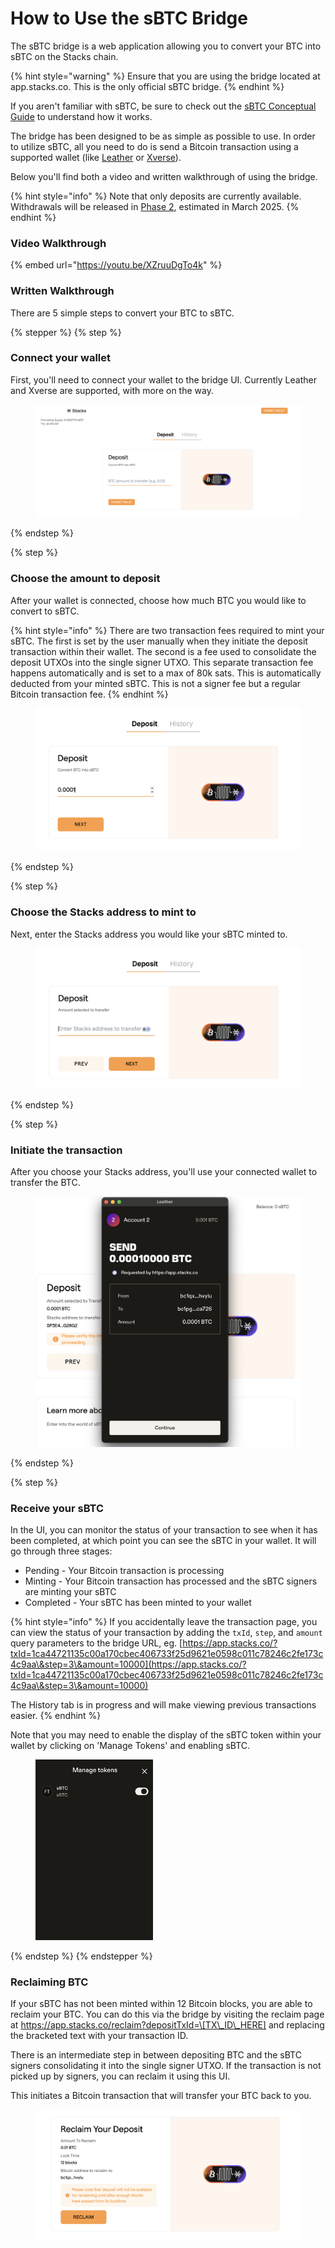 # How to Use the sBTC Bridge

The sBTC bridge is a web application allowing you to convert your BTC into sBTC on the Stacks chain.

{% hint style="warning" %}
Ensure that you are using the bridge located at app.stacks.co. This is the only official sBTC bridge.
{% endhint %}

If you aren't familiar with sBTC, be sure to check out the [sBTC Conceptual Guide](../../concepts/sbtc/) to understand how it works.

The bridge has been designed to be as simple as possible to use. In order to utilize sBTC, all you need to do is send a Bitcoin transaction using a supported wallet (like [Leather](https://leather.io/) or [Xverse](https://www.xverse.app/)).

Below you'll find both a video and written walkthrough of using the bridge.

{% hint style="info" %}
Note that only deposits are currently available. Withdrawals will be released in [Phase 2](https://bitcoinl2labs.com/sbtc-rollout), estimated in March 2025.&#x20;
{% endhint %}

### Video Walkthrough



{% embed url="https://youtu.be/XZruuDgTo4k" %}

### Written Walkthrough

There are 5 simple steps to convert your BTC to sBTC.

{% stepper %}
{% step %}
### Connect your wallet

First, you'll need to connect your wallet to the bridge UI. Currently Leather and Xverse are supported, with more on the way.

<figure><img src="../../.gitbook/assets/image (1).png" alt=""><figcaption></figcaption></figure>
{% endstep %}

{% step %}
### Choose the amount to deposit

After your wallet is connected, choose how much BTC you would like to convert to sBTC.

{% hint style="info" %}
There are two transaction fees required to mint your sBTC. The first is set by the user manually when they initiate the deposit transaction within their wallet. The second is a fee used to consolidate the deposit UTXOs into the single signer UTXO. This separate transaction fee happens automatically and is set to a max of 80k sats. This is automatically deducted from your minted sBTC. This is not a signer fee but a regular Bitcoin transaction fee.
{% endhint %}



<figure><img src="../../.gitbook/assets/image (1) (1).png" alt=""><figcaption></figcaption></figure>
{% endstep %}

{% step %}
### Choose the Stacks address to mint to

Next, enter the Stacks address you would like your sBTC minted to.

<figure><img src="../../.gitbook/assets/image (2).png" alt=""><figcaption></figcaption></figure>
{% endstep %}

{% step %}
### Initiate the transaction

After you choose your Stacks address, you'll use your connected wallet to transfer the BTC.

<figure><img src="../../.gitbook/assets/image (3).png" alt=""><figcaption></figcaption></figure>
{% endstep %}

{% step %}
### Receive your sBTC

In the UI, you can monitor the status of your transaction to see when it has been completed, at which point you can see the sBTC in your wallet. It will go through three stages:

* Pending - Your Bitcoin transaction is processing
* Minting - Your Bitcoin transaction has processed and the sBTC signers are minting your sBTC
* Completed - Your sBTC has been minted to your wallet

{% hint style="info" %}
If you accidentally leave the transaction page, you can view the status of your transaction by adding the `txId`, `step`, and `amount` query parameters to the bridge URL, eg. [https://app.stacks.co/?txId=1ca44721135c00a170cbec406733f25d9621e0598c011c78246c2fe173c4c9aa\&step=3\&amount=10000](https://app.stacks.co/?txId=1ca44721135c00a170cbec406733f25d9621e0598c011c78246c2fe173c4c9aa\&step=3\&amount=10000)

The History tab is in progress and will make viewing previous transactions easier.
{% endhint %}

Note that you may need to enable the display of the sBTC token within your wallet by clicking on 'Manage Tokens' and enabling sBTC.

<div align="left"><figure><img src="../../.gitbook/assets/image (21).png" alt="" width="188"><figcaption></figcaption></figure></div>
{% endstep %}
{% endstepper %}

### Reclaiming BTC

If your sBTC has not been minted within 12 Bitcoin blocks, you are able to reclaim your BTC. You can do this via the bridge by visiting the reclaim page at https://app.stacks.co/reclaim?depositTxId=\[TX\_ID\_HERE] and replacing the bracketed text with your transaction ID.

There is an intermediate step in between depositing BTC and the sBTC signers consolidating it into the single signer UTXO. If the transaction is not picked up by signers, you can reclaim it using this UI.

This initiates a Bitcoin transaction that will transfer your BTC back to you.

<figure><img src="../../.gitbook/assets/image (23).png" alt=""><figcaption></figcaption></figure>

